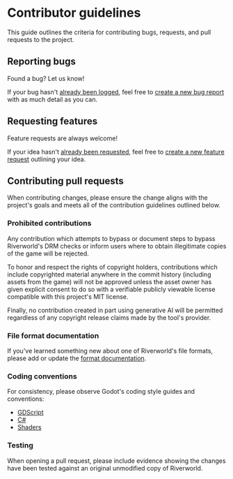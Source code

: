 # Contributor guidelines

This guide outlines the criteria for contributing bugs, requests, and pull requests to the project.

## Reporting bugs

Found a bug? Let us know!

If your bug hasn't [already been logged][all-bugs], feel free to [create a new bug report][bug-report] with as much detail as you can.

## Requesting features

Feature requests are always welcome! 

If your idea hasn't [already been requested][all-enhancements], feel free to [create a new feature request][feature-request] outlining your idea.

## Contributing pull requests

When contributing changes, please ensure the change aligns with the project's goals and meets all of the contribution guidelines outlined below.

### Prohibited contributions

Any contribution which attempts to bypass or document steps to bypass Riverworld's DRM checks or inform users where to obtain illegitimate copies of the game will be rejected.

To honor and respect the rights of copyright holders, contributions which include copyrighted material anywhere in the commit history (including assets from the game) will not be approved unless the asset owner has given explicit consent to do so with a verifiable publicly viewable license compatible with this project's MIT license.

Finally, no contribution created in part using generative AI will be permitted regardless of any copyright release claims made by the tool's provider.

### File format documentation

If you've learned something new about one of Riverworld's file formats, please add or update the [format documentation][file-formats].

### Coding conventions

For consistency, please observe Godot's coding style guides and conventions:
* [GDScript][gdscript-style-guide]
* [C#][csharp-style-guide]
* [Shaders][shader-style-guide]

### Testing

When opening a pull request, please include evidence showing the changes have been tested against an original unmodified copy of Riverworld.

[gdscript-style-guide]: https://docs.godotengine.org/en/stable/tutorials/scripting/gdscript/gdscript_styleguide.html
[csharp-style-guide]: https://docs.godotengine.org/en/stable/tutorials/scripting/c_sharp/c_sharp_style_guide.html
[shader-style-guide]: https://docs.godotengine.org/en/stable/tutorials/shaders/shaders_style_guide.html
[bug-report]: https://github.com/nullbuilds/rivermod/issues/new?template=bug_report.md
[feature-request]: https://github.com/nullbuilds/rivermod/issues/new?template=feature_request.md
[all-bugs]: https://github.com/nullbuilds/rivermod/issues?q=is%3Aissue%20label%3Atype%2Fbug
[all-enhancements]: https://github.com/nullbuilds/rivermod/issues?q=is%3Aissue%20label%3Atrype%2Fenhancement
[file-formats]: /modding-resources/file-formats
